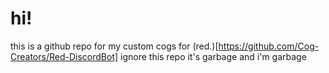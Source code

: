 # hi!
this is a github repo for my custom cogs for (red.)[https://github.com/Cog-Creators/Red-DiscordBot] ignore this repo it's garbage and i'm garbage

